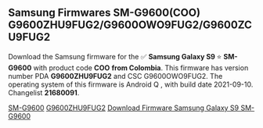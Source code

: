 <h2>Samsung Firmwares SM-G9600(COO) G9600ZHU9FUG2/G9600OWO9FUG2/G9600ZCU9FUG2</h2>
Download the Samsung firmware for the ✅ <strong>Samsung Galaxy S9 </strong> ⭐ <strong>SM-G9600</strong> with product code <strong>COO</strong> <strong> from Colombia</strong>. This firmware has version number PDA <strong>G9600ZHU9FUG2</strong> and CSC G9600OWO9FUG2. The operating system of this firmware is Android Q , with build date 2021-09-10. Changelist <strong>21680091</strong>.


[SM-G9600](https://samfirm.shop/samsung/model/SM-G9600)
[G9600ZHU9FUG2](https://samfirm.shop/samsung/pda/G9600ZHU9FUG2)
[Download Firmware Samsung Galaxy S9 SM-G9600](https://samfirm.shop/samsung/firmware/455186)
